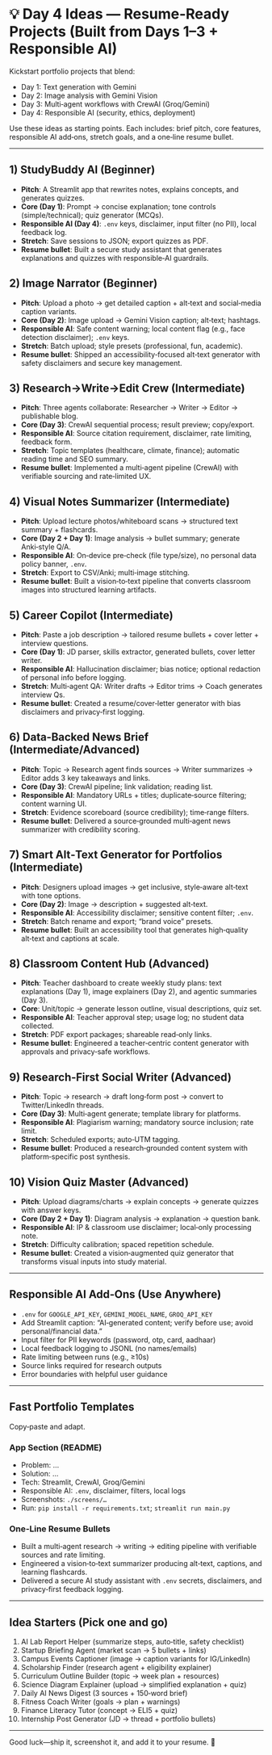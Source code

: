 # 💡 Day 4 Ideas — Resume‑Ready Projects (Built from Days 1–3 + Responsible AI)

Kickstart portfolio projects that blend:
- Day 1: Text generation with Gemini
- Day 2: Image analysis with Gemini Vision
- Day 3: Multi‑agent workflows with CrewAI (Groq/Gemini)
- Day 4: Responsible AI (security, ethics, deployment)

Use these ideas as starting points. Each includes: brief pitch, core features, responsible AI add‑ons, stretch goals, and a one‑line resume bullet.

---

## 1) StudyBuddy AI (Beginner)
- **Pitch**: A Streamlit app that rewrites notes, explains concepts, and generates quizzes.
- **Core (Day 1)**: Prompt → concise explanation; tone controls (simple/technical); quiz generator (MCQs).
- **Responsible AI (Day 4)**: `.env` keys, disclaimer, input filter (no PII), local feedback log.
- **Stretch**: Save sessions to JSON; export quizzes as PDF.
- **Resume bullet**: Built a secure study assistant that generates explanations and quizzes with responsible‑AI guardrails.

## 2) Image Narrator (Beginner)
- **Pitch**: Upload a photo → get detailed caption + alt‑text and social‑media caption variants.
- **Core (Day 2)**: Image upload → Gemini Vision caption; alt‑text; hashtags.
- **Responsible AI**: Safe content warning; local content flag (e.g., face detection disclaimer); `.env` keys.
- **Stretch**: Batch upload; style presets (professional, fun, academic).
- **Resume bullet**: Shipped an accessibility‑focused alt‑text generator with safety disclaimers and secure key management.

## 3) Research→Write→Edit Crew (Intermediate)
- **Pitch**: Three agents collaborate: Researcher → Writer → Editor → publishable blog.
- **Core (Day 3)**: CrewAI sequential process; result preview; copy/export.
- **Responsible AI**: Source citation requirement, disclaimer, rate limiting, feedback form.
- **Stretch**: Topic templates (healthcare, climate, finance); automatic reading time and SEO summary.
- **Resume bullet**: Implemented a multi‑agent pipeline (CrewAI) with verifiable sourcing and rate‑limited UX.

## 4) Visual Notes Summarizer (Intermediate)
- **Pitch**: Upload lecture photos/whiteboard scans → structured text summary + flashcards.
- **Core (Day 2 + Day 1)**: Image analysis → bullet summary; generate Anki‑style Q/A.
- **Responsible AI**: On‑device pre‑check (file type/size), no personal data policy banner, `.env`.
- **Stretch**: Export to CSV/Anki; multi‑image stitching.
- **Resume bullet**: Built a vision‑to‑text pipeline that converts classroom images into structured learning artifacts.

## 5) Career Copilot (Intermediate)
- **Pitch**: Paste a job description → tailored resume bullets + cover letter + interview questions.
- **Core (Day 1)**: JD parser, skills extractor, generated bullets, cover letter writer.
- **Responsible AI**: Hallucination disclaimer; bias notice; optional redaction of personal info before logging.
- **Stretch**: Multi‑agent QA: Writer drafts → Editor trims → Coach generates interview Qs.
- **Resume bullet**: Created a resume/cover‑letter generator with bias disclaimers and privacy‑first logging.

## 6) Data‑Backed News Brief (Intermediate/Advanced)
- **Pitch**: Topic → Research agent finds sources → Writer summarizes → Editor adds 3 key takeaways and links.
- **Core (Day 3)**: CrewAI pipeline; link validation; reading list.
- **Responsible AI**: Mandatory URLs + titles; duplicate‑source filtering; content warning UI.
- **Stretch**: Evidence scoreboard (source credibility); time‑range filters.
- **Resume bullet**: Delivered a source‑grounded multi‑agent news summarizer with credibility scoring.

## 7) Smart Alt‑Text Generator for Portfolios (Intermediate)
- **Pitch**: Designers upload images → get inclusive, style‑aware alt‑text with tone options.
- **Core (Day 2)**: Image → description + suggested alt‑text.
- **Responsible AI**: Accessibility disclaimer; sensitive content filter; `.env`.
- **Stretch**: Batch rename and export; “brand voice” presets.
- **Resume bullet**: Built an accessibility tool that generates high‑quality alt‑text and captions at scale.

## 8) Classroom Content Hub (Advanced)
- **Pitch**: Teacher dashboard to create weekly study plans: text explanations (Day 1), image explainers (Day 2), and agentic summaries (Day 3).
- **Core**: Unit/topic → generate lesson outline, visual descriptions, quiz set.
- **Responsible AI**: Teacher approval step; usage log; no student data collected.
- **Stretch**: PDF export packages; shareable read‑only links.
- **Resume bullet**: Engineered a teacher‑centric content generator with approvals and privacy‑safe workflows.

## 9) Research‑First Social Writer (Advanced)
- **Pitch**: Topic → research → draft long‑form post → convert to Twitter/LinkedIn threads.
- **Core (Day 3)**: Multi‑agent generate; template library for platforms.
- **Responsible AI**: Plagiarism warning; mandatory source inclusion; rate limit.
- **Stretch**: Scheduled exports; auto‑UTM tagging.
- **Resume bullet**: Produced a research‑grounded content system with platform‑specific post synthesis.

## 10) Vision Quiz Master (Advanced)
- **Pitch**: Upload diagrams/charts → explain concepts → generate quizzes with answer keys.
- **Core (Day 2 + Day 1)**: Diagram analysis → explanation → question bank.
- **Responsible AI**: IP & classroom use disclaimer; local‑only processing note.
- **Stretch**: Difficulty calibration; spaced repetition schedule.
- **Resume bullet**: Created a vision‑augmented quiz generator that transforms visual inputs into study material.

---

## Responsible AI Add‑Ons (Use Anywhere)
- `.env` for `GOOGLE_API_KEY`, `GEMINI_MODEL_NAME`, `GROQ_API_KEY`
- Add Streamlit caption: “AI‑generated content; verify before use; avoid personal/financial data.”
- Input filter for PII keywords (password, otp, card, aadhaar)
- Local feedback logging to JSONL (no names/emails)
- Rate limiting between runs (e.g., ≥10s)
- Source links required for research outputs
- Error boundaries with helpful user guidance

---

## Fast Portfolio Templates
Copy‑paste and adapt.

### App Section (README)
- Problem: …
- Solution: …
- Tech: Streamlit, CrewAI, Groq/Gemini
- Responsible AI: `.env`, disclaimer, filters, local logs
- Screenshots: `./screens/…`
- Run: `pip install -r requirements.txt`; `streamlit run main.py`

### One‑Line Resume Bullets
- Built a multi‑agent research → writing → editing pipeline with verifiable sources and rate limiting.
- Engineered a vision‑to‑text summarizer producing alt‑text, captions, and learning flashcards.
- Delivered a secure AI study assistant with `.env` secrets, disclaimers, and privacy‑first feedback logging.

---

## Idea Starters (Pick one and go)
1. AI Lab Report Helper (summarize steps, auto‑title, safety checklist)
2. Startup Briefing Agent (market scan → 5 bullets + links)
3. Campus Events Captioner (image → caption variants for IG/LinkedIn)
4. Scholarship Finder (research agent + eligibility explainer)
5. Curriculum Outline Builder (topic → week plan + resources)
6. Science Diagram Explainer (upload → simplified explanation + quiz)
7. Daily AI News Digest (3 sources + 150‑word brief)
8. Fitness Coach Writer (goals → plan + warnings)
9. Finance Literacy Tutor (concept → ELI5 + quiz)
10. Internship Post Generator (JD → thread + portfolio bullets)

---

Good luck—ship it, screenshot it, and add it to your resume. 🚀
